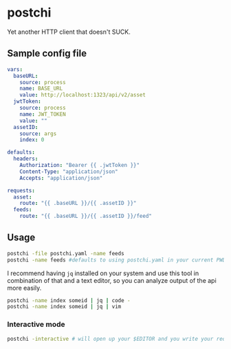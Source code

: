 # postchi
Yet another HTTP client that doesn't SUCK.



## Sample config file
```yaml
vars:
  baseURL:
    source: process
    name: BASE_URL
    value: http://localhost:1323/api/v2/asset
  jwtToken:
    source: process
    name: JWT_TOKEN
    value: ""
  assetID:
    source: args
    index: 0

defaults:
  headers:
    Authorization: "Bearer {{ .jwtToken }}"
    Content-Type: "application/json"
    Accepts: "application/json"

requests:
  asset:
    route: "{{ .baseURL }}/{{ .assetID }}"
  feeds:
    route: "{{ .baseURL }}/{{ .assetID }}/feed"

```

## Usage
```bash
postchi -file postchi.yaml -name feeds
postchi -name feeds #defaults to using postchi.yaml in your current PWD
```
I recommend having `jq` installed on your system and use this tool in combination of that and a text editor, so you can analyze output of the api more easily.
```bash
postchi -name index someid | jq | code -
postchi -name index someid | jq | vim
```
### Interactive mode
```bash
postchi -interactive # will open up your $EDITOR and you write your request in HTTP format
```
